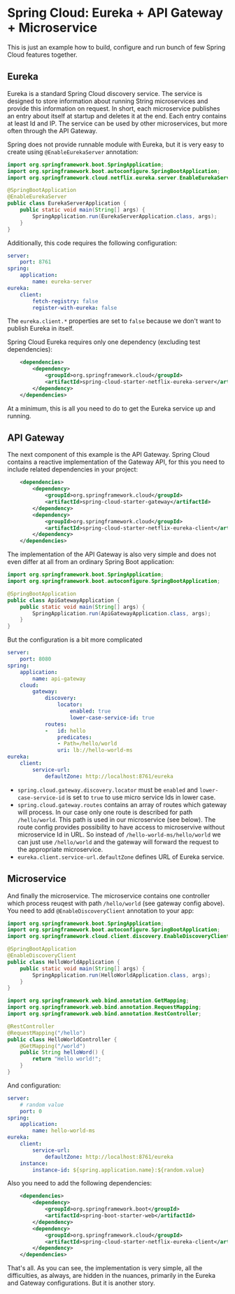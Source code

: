 # Spring Cloud: Eureka + API Gateway + Microservice
This is just an example how to build, configure and run bunch of few Spring Cloud features together.

## Eureka
Eureka is a standard Spring Cloud discovery service. The service is designed to store information
about running String microservices and provide this information on request.
In short, each microservice publishes an entry about itself at startup and deletes it at the end.
Each entry contains at least Id and IP.
The service can be used by other microservices, but more often through the API Gateway.

Spring does not provide runnable module with Eureka, but it is very easy to create using `@EnableEurekaServer` annotation:
```java
import org.springframework.boot.SpringApplication;
import org.springframework.boot.autoconfigure.SpringBootApplication;
import org.springframework.cloud.netflix.eureka.server.EnableEurekaServer;

@SpringBootApplication
@EnableEurekaServer
public class EurekaServerApplication {
	public static void main(String[] args) {
		SpringApplication.run(EurekaServerApplication.class, args);
	}
}
```

Additionally, this code requires the following configuration:
```yml
server:
    port: 8761
spring:
    application:
        name: eureka-server
eureka:
    client:
        fetch-registry: false
        register-with-eureka: false
```
The `eureka.client.*` properties are set to `false` because we don't want to publish Eureka in itself.

Spring Cloud Eureka requires only one dependency (excluding test dependencies):
```xml
	<dependencies>
		<dependency>
			<groupId>org.springframework.cloud</groupId>
			<artifactId>spring-cloud-starter-netflix-eureka-server</artifactId>
		</dependency>
	</dependencies>
```

At a minimum, this is all you need to do to get the Eureka service up and running.

## API Gateway
The next component of this example is the API Gateway.
Spring Cloud contains a reactive implementation of the Gateway API, for this you need to include related dependencies in your project:
```xml
	<dependencies>
		<dependency>
			<groupId>org.springframework.cloud</groupId>
			<artifactId>spring-cloud-starter-gateway</artifactId>
		</dependency>
		<dependency>
			<groupId>org.springframework.cloud</groupId>
			<artifactId>spring-cloud-starter-netflix-eureka-client</artifactId>
		</dependency>
	</dependencies>
```

The implementation of the API Gateway is also very simple and does not even differ at all from an ordinary Spring Boot application:
```java
import org.springframework.boot.SpringApplication;
import org.springframework.boot.autoconfigure.SpringBootApplication;

@SpringBootApplication
public class ApiGatewayApplication {
	public static void main(String[] args) {
		SpringApplication.run(ApiGatewayApplication.class, args);
	}
}
```
But the configuration is a bit more complicated
```yml
server:
    port: 8080
spring:
    application:
        name: api-gateway
    cloud:
        gateway:
            discovery:
                locator:
                    enabled: true
                    lower-case-service-id: true
            routes:
            -   id: hello
                predicates:
                - Path=/hello/world
                uri: lb://hello-world-ms
eureka:
    client:
        service-url:
            defaultZone: http://localhost:8761/eureka
```
* `spring.cloud.gateway.discovery.locator` must be `enabled` and `lower-case-service-id` is set to `true` to use micro service Ids in lower case.
* `spring.cloud.gateway.routes` contains an array of routes which gateway will process. In our case only one route is described for path `/hello/world`.
This path is used in our microservice (see below). The route config provides possibility to have access to microservive without microservice Id in URL.
So instead of `/hello-world-ms/hello/world` we can just use `/hello/world` and the gateway will forward the request to the appropriate microservice.
* `eureka.client.service-url.defaultZone` defines URL of Eureka service.

## Microservice
And finally the microservice. The microservice contains one controller which process reuqest with path `/hello/world` (see gateway config above).
You need to add `@EnableDiscoveryClient` annotation to your app:
```java
import org.springframework.boot.SpringApplication;
import org.springframework.boot.autoconfigure.SpringBootApplication;
import org.springframework.cloud.client.discovery.EnableDiscoveryClient;

@SpringBootApplication
@EnableDiscoveryClient
public class HelloWorldApplication {
	public static void main(String[] args) {
		SpringApplication.run(HelloWorldApplication.class, args);
	}
}
```
```java
import org.springframework.web.bind.annotation.GetMapping;
import org.springframework.web.bind.annotation.RequestMapping;
import org.springframework.web.bind.annotation.RestController;

@RestController
@RequestMapping("/hello")
public class HelloWorldController {
	@GetMapping("/world")
	public String helloWord() {
		return "Hello world!";
	}
}
```

And configuration:
```yml
server:
    # random value
    port: 0
spring:
    application:
        name: hello-world-ms
eureka:
    client:
        service-url:
            defaultZone: http://localhost:8761/eureka
    instance:
        instance-id: ${spring.application.name}:${random.value}
```

Also you need to add the following dependencies:
```xml
	<dependencies>
		<dependency>
			<groupId>org.springframework.boot</groupId>
			<artifactId>spring-boot-starter-web</artifactId>
		</dependency>
		<dependency>
			<groupId>org.springframework.cloud</groupId>
			<artifactId>spring-cloud-starter-netflix-eureka-client</artifactId>
		</dependency>
	</dependencies>

```

That's all. As you can see, the implementation is very simple, all the difficulties, as always, are hidden in the nuances,
primarily in the Eureka and Gateway configurations. But it is another story.



